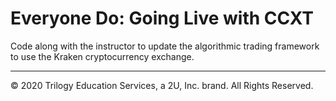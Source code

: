 # Everyone Do: Going Live with CCXT

Code along with the instructor to update the algorithmic trading framework to use the Kraken cryptocurrency exchange.

---

© 2020 Trilogy Education Services, a 2U, Inc. brand. All Rights Reserved.
